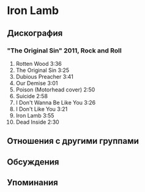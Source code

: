 # Iron Lamb



## Дискография

### "The Original Sin" 2011, Rock and Roll

01.  Rotten Wood 3:36
02.  The Original Sin 3:25
03.  Dubious Preacher 3:41
04.  Our Demise 3:01
05.  Poison (Motorhead cover) 2:50
06.  Suicide 2:58
07.  I Don't Wanna Be Like You 3:26
08.  I Don't Like You 3:21
09.  Iron Lamb 3:55
10.  Dead Inside 2:30


## Отношения с другими группами


## Обсуждения


## Упоминания

